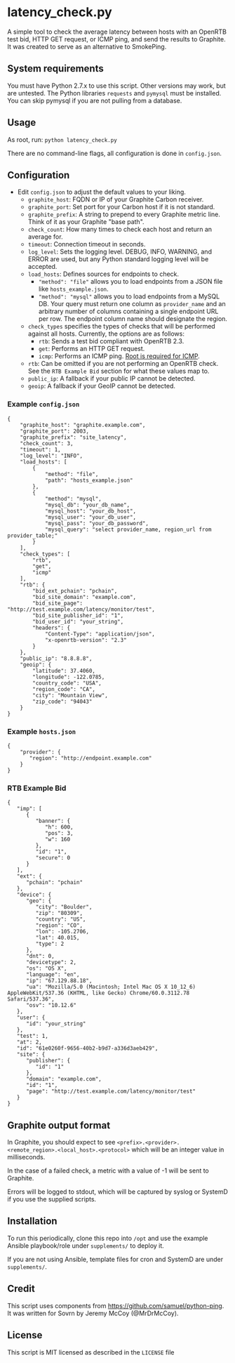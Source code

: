 # latency_check.py

A simple tool to check the average latency between hosts with an OpenRTB test bid, HTTP GET request, or ICMP ping, and send the results to Graphite. It was created to serve as an alternative to SmokePing.

## System requirements

You must have Python 2.7.x to use this script. Other versions may work, but are untested.
The Python libraries `requests` and `pymysql` must be installed. You can skip pymysql if you are not pulling from a database.

## Usage

As root, run: `python latency_check.py`

There are no command-line flags, all configuration is done in `config.json`.

## Configuration

- Edit `config.json` to adjust the default values to your liking.
    - `graphite_host`: FQDN or IP of your Graphite Carbon receiver.
    - `graphite_port`: Set port for your Carbon host if it is not standard.
    - `graphite_prefix`: A string to prepend to every Graphite metric line. Think of it as your Graphite "base path".
    - `check_count`: How many times to check each host and return an average for.
    - `timeout`: Connection timeout in seconds.
    - `log_level`: Sets the logging level. DEBUG, INFO, WARNING, and ERROR are used, but any Python standard logging level will be accepted.
    - `load_hosts`: Defines sources for endpoints to check.
        - `"method": "file"` allows you to load endpoints from a JSON file like `hosts_example.json`.
        - `"method": "mysql"` allows you to load endpoints from a MySQL DB. Your query must return one column as `provider_name` and an arbitrary number of columns containing a single endpoint URL per row. The endpoint column name should designate the region.
    - `check_types` specifies the types of checks that will be performed against all hosts. Currently, the options are as follows:
        - `rtb`: Sends a test bid compliant with OpenRTB 2.3.
        - `get`: Performs an HTTP GET request.
        - `icmp`: Performs an ICMP ping. [Root is required for ICMP](https://stackoverflow.com/questions/1189389/python-non-privileged-icmp).
    - `rtb`: Can be omitted if you are not performing an OpenRTB check. See the `RTB Example Bid` section for what these values map to.
    - `public_ip`: A fallback if your public IP cannot be detected.
    - `geoip`: A fallback if your GeoIP cannot be detected.

### Example `config.json`

```
{
    "graphite_host": "graphite.example.com",
    "graphite_port": 2003,
    "graphite_prefix": "site_latency",
    "check_count": 3,
    "timeout": 1,
    "log_level": "INFO",
    "load_hosts": [
        {
            "method": "file",
            "path": "hosts_example.json"
        },
        {
            "method": "mysql",
            "mysql_db": "your_db_name",
            "mysql_host": "your_db_host",
            "mysql_user": "your_db_user",
            "mysql_pass": "your_db_password",
            "mysql_query": "select provider_name, region_url from provider_table;"
        }
    ],
    "check_types": [
        "rtb",
        "get",
        "icmp"
    ],
    "rtb": {
        "bid_ext_pchain": "pchain",
        "bid_site_domain": "example.com",
        "bid_site_page": "http://test.example.com/latency/monitor/test",
        "bid_site_publisher_id": "1",
        "bid_user_id": "your_string",
        "headers": {
            "Content-Type": "application/json",
            "x-openrtb-version": "2.3"
        }
    },
    "public_ip": "8.8.8.8",
    "geoip": {
        "latitude": 37.4060,
        "longitude": -122.0785,
        "country_code": "USA",
        "region_code": "CA",
        "city": "Mountain View",
        "zip_code": "94043"
    }
}
```

### Example `hosts.json`

```
{
    "provider": {
       "region": "http://endpoint.example.com"
    }
}
```

### RTB Example Bid

```
{
   "imp": [
      {
         "banner": {
            "h": 600,
            "pos": 3,
            "w": 160
         },
         "id": "1",
         "secure": 0
      }
   ],
   "ext": {
      "pchain": "pchain"
   },
   "device": {
      "geo": {
         "city": "Boulder",
         "zip": "80309",
         "country": "US",
         "region": "CO",
         "lon": -105.2706,
         "lat": 40.015,
         "type": 2
      },
      "dnt": 0,
      "devicetype": 2,
      "os": "OS X",
      "language": "en",
      "ip": "67.129.88.18",
      "ua": "Mozilla/5.0 (Macintosh; Intel Mac OS X 10_12_6) AppleWebKit/537.36 (KHTML, like Gecko) Chrome/60.0.3112.78 Safari/537.36",
      "osv": "10.12.6"
   },
   "user": {
      "id": "your_string"
   },
   "test": 1,
   "at": 2,
   "id": "61e0260f-9656-40b2-b9d7-a336d3aeb429",
   "site": {
      "publisher": {
         "id": "1"
      },
      "domain": "example.com",
      "id": "1",
      "page": "http://test.example.com/latency/monitor/test"
   }
}
```

## Graphite output format

In Graphite, you should expect to see `<prefix>.<provider>.<remote_region>.<local_host>.<protocol>` which will be an integer value in milliseconds.

In the case of a failed check, a metric with a value of -1 will be sent to Graphite.

Errors will be logged to stdout, which will be captured by syslog or SystemD if you use the supplied scripts.

## Installation

To run this periodically, clone this repo into `/opt` and use the example Ansible playbook/role under `supplements/` to deploy it.

If you are not using Ansible, template files for cron and SystemD are under `supplements/`.

## Credit

This script uses components from https://github.com/samuel/python-ping.
It was written for Sovrn by Jeremy McCoy (@MrDrMcCoy).

## License

This script is MIT licensed as described in the `LICENSE` file
